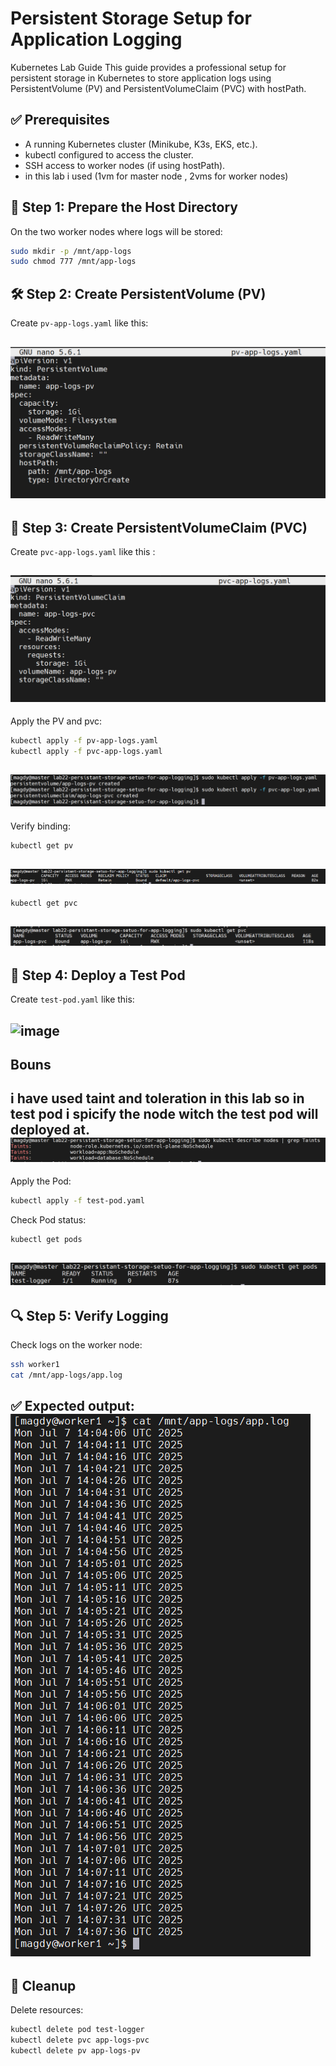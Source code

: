 # Persistent Storage Setup for Application Logging
Kubernetes Lab Guide
This guide provides a professional setup for persistent storage in Kubernetes to store application logs using PersistentVolume (PV) and PersistentVolumeClaim (PVC) with hostPath.


## ✅ Prerequisites
- A running Kubernetes cluster (Minikube, K3s, EKS, etc.).
- kubectl configured to access the cluster.
- SSH access to worker nodes (if using hostPath).
- in this lab i used (1vm for master node , 2vms for worker nodes)

## 📂 Step 1: Prepare the Host Directory
On the two worker nodes where logs will be stored:

```bash
sudo mkdir -p /mnt/app-logs
sudo chmod 777 /mnt/app-logs
```

## 🛠️ Step 2: Create PersistentVolume (PV)
Create `pv-app-logs.yaml` like this:

![image](https://github.com/Mohamedmagdy220/iVolve-OTJ-/blob/main/k8s/lab22-persistant-storage-setuo-for-app-logging/images/pv-app-logs-yml.png)
---


## 📝 Step 3: Create PersistentVolumeClaim (PVC)
Create `pvc-app-logs.yaml` like this :

![image](https://github.com/Mohamedmagdy220/iVolve-OTJ-/blob/main/k8s/lab22-persistant-storage-setuo-for-app-logging/images/pvc-app-logs-yml.png)
---
Apply the PV and pvc:

```bash
kubectl apply -f pv-app-logs.yaml
kubectl apply -f pvc-app-logs.yaml
```

![image](https://github.com/Mohamedmagdy220/iVolve-OTJ-/blob/main/k8s/lab22-persistant-storage-setuo-for-app-logging/images/create%20pv%20and%20pvc.png)
---

Verify binding:

```bash
kubectl get pv
```
![image](https://github.com/Mohamedmagdy220/iVolve-OTJ-/blob/main/k8s/lab22-persistant-storage-setuo-for-app-logging/images/get%20pv.png)
---

```bash
kubectl get pvc
```
![image](https://github.com/Mohamedmagdy220/iVolve-OTJ-/blob/main/k8s/lab22-persistant-storage-setuo-for-app-logging/images/get%20pvc.png)
---


## 🚀 Step 4: Deploy a Test Pod
Create `test-pod.yaml` like this:

![image]()
---

## Bouns
i have used taint and toleration in this lab so in test pod i spicify the node witch the test pod will deployed at.
![image](https://github.com/Mohamedmagdy220/iVolve-OTJ-/blob/main/k8s/lab22-persistant-storage-setuo-for-app-logging/images/bouns%20for%20taints.png)
---

Apply the Pod:

```bash
kubectl apply -f test-pod.yaml
```
Check Pod status:

```bash
kubectl get pods
```
![image](https://github.com/Mohamedmagdy220/iVolve-OTJ-/blob/main/k8s/lab22-persistant-storage-setuo-for-app-logging/images/get%20pods.png)
---


## 🔍 Step 5: Verify Logging
Check logs on the worker node:
```bash
ssh worker1
cat /mnt/app-logs/app.log
```

✅ Expected output:
![image](https://github.com/Mohamedmagdy220/iVolve-OTJ-/blob/main/k8s/lab22-persistant-storage-setuo-for-app-logging/images/cat%20log%20on%20worker1.png)
---

## 🧹 Cleanup
Delete resources:

```bash
kubectl delete pod test-logger
kubectl delete pvc app-logs-pvc
kubectl delete pv app-logs-pv
```  














